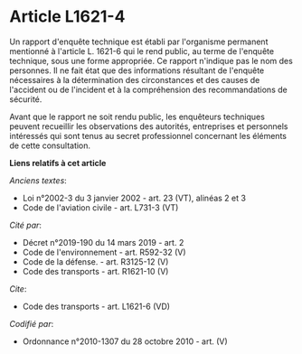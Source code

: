 # Article L1621-4

Un rapport d'enquête technique est établi par l'organisme permanent mentionné à l'article L. 1621-6 qui le rend public, au
terme de l'enquête technique, sous une forme appropriée. Ce rapport n'indique pas le nom des personnes. Il ne fait état que
des informations résultant de l'enquête nécessaires à la détermination des circonstances et des causes de l'accident ou de
l'incident et à la compréhension des recommandations de sécurité. 

Avant que le rapport ne soit rendu public, les enquêteurs techniques peuvent recueillir les observations des autorités,
entreprises et personnels intéressés qui sont tenus au secret professionnel concernant les éléments de cette consultation.

**Liens relatifs à cet article**

_Anciens textes_:

  - Loi n°2002-3 du 3 janvier 2002 - art. 23 (VT), alinéas 2 et 3
  - Code de l'aviation civile - art. L731-3 (VT)

_Cité par_:

  - Décret n°2019-190 du 14 mars 2019 - art. 2
  - Code de l'environnement - art. R592-32 (V)
  - Code de la défense. - art. R3125-12 (V)
  - Code des transports - art. R1621-10 (V)

_Cite_:

  - Code des transports - art. L1621-6 (VD)

_Codifié par_:

  - Ordonnance n°2010-1307 du 28 octobre 2010 - art. (V)
